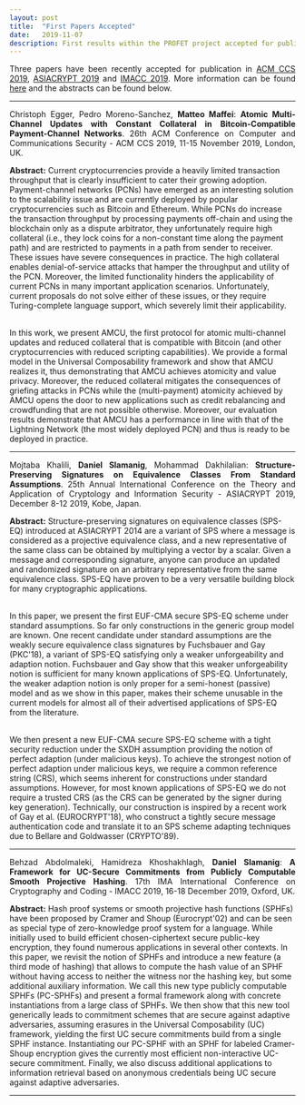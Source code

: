 ```yaml
---
layout: post
title:  "First Papers Accepted"
date:   2019-11-07
description: First results within the PROFET project accepted for publication...
---
```


<p class="blockquote" align="justify">Three papers have been recently accepted for publication in <a href="https://www.sigsac.org/ccs/CCS2019/" target="_blank">ACM CCS 2019</a>, <a href="https://asiacrypt.iacr.org/2019/" target="_blank">ASIACRYPT 2019</a> and <a href="https://ima.org.uk/11167/17th-ima-international-conference-on-cryptography-and-coding/" target="_blank">IMACC 2019</a>. More information can be found <a href="https://profet.at/pubs/" target="_blank">here</a> and the abstracts can be found below.</p>

<hr> 
<p class="blockquote" align="justify">Christoph Egger, Pedro Moreno-Sanchez, <b>Matteo Maffei</b>: <b>Atomic Multi-Channel Updates with Constant Collateral in Bitcoin-Compatible Payment-Channel Networks</b>. 26th ACM Conference on Computer and Communications Security - ACM CCS 2019, 11-15 November 2019, London, UK.</p>

<p><b>Abstract:</b> Current cryptocurrencies provide a heavily limited transaction throughput that is clearly insufficient to cater their growing adoption. Payment-channel networks (PCNs) have emerged as an interesting solution to the scalability issue and are currently deployed by popular cryptocurrencies such as Bitcoin and Ethereum. While PCNs do increase the transaction throughput by processing payments off-chain and using the blockchain only as a dispute arbitrator, they unfortunately require high collateral (i.e., they lock coins for a non-constant time along the payment path) and are restricted to payments in a path from sender to receiver. These issues have severe consequences in practice. The high collateral enables denial-of-service attacks that hamper the throughput and utility of the PCN. Moreover, the limited functionality hinders the applicability of current PCNs in many important application scenarios. Unfortunately, current proposals do not solve either of these issues, or they require Turing-complete language support, which severely limit their applicability.<br /><br />

In this work, we present AMCU, the first protocol for atomic multi-channel updates and reduced collateral that is compatible with Bitcoin (and other cryptocurrencies with reduced scripting capabilities). We provide a formal model in the Universal Composability framework and show that AMCU realizes it, thus demonstrating that AMCU achieves atomicity and value privacy. Moreover, the reduced collateral mitigates the consequences of griefing attacks in PCNs while the (multi-payment) atomicity achieved by AMCU opens the door to new applications such as credit rebalancing and crowdfunding that are not possible otherwise. Moreover, our evaluation results demonstrate that AMCU has a performance in line with that of the Lightning Network (the most widely deployed PCN) and thus is ready to be deployed in practice.</p>
<hr> 
<p class="blockquote" align="justify">Mojtaba Khalili, <b>Daniel Slamanig</b>, Mohammad Dakhilalian: <b>Structure-Preserving Signatures on Equivalence Classes From Standard Assumptions</b>. 25th Annual International Conference on the Theory and Application of Cryptology and Information Security - ASIACRYPT 2019, December 8-12 2019, Kobe, Japan.</p>

<p><b>Abstract:</b> Structure-preserving signatures on equivalence classes (SPS-EQ) introduced at ASIACRYPT 2014 are a variant of SPS where a message is considered as a projective equivalence class, and a new representative of the same class can be obtained by multiplying a vector by a scalar. Given a message and corresponding signature, anyone can produce an updated and randomized signature on an arbitrary representative from the same equivalence class. SPS-EQ have proven to be a very versatile building block for many cryptographic applications.<br /><br />

In this paper, we present the first EUF-CMA secure SPS-EQ scheme under standard assumptions. So far only constructions in the generic group model are known. One recent candidate under standard assumptions are the weakly secure equivalence class signatures by Fuchsbauer and Gay (PKC'18), a variant of SPS-EQ satisfying only a weaker unforgeability and adaption notion. Fuchsbauer and Gay show that this weaker unforgeability notion is sufficient for many known applications of SPS-EQ. Unfortunately, the weaker adaption notion is only proper for a semi-honest (passive) model and as we show in this paper, makes their scheme unusable in the current models for almost all of their advertised applications of SPS-EQ from the literature.<br /><br />

We then present a new EUF-CMA secure SPS-EQ scheme with a tight security reduction under the SXDH assumption providing the notion of perfect adaption (under malicious keys). To achieve the strongest notion of perfect adaption under malicious keys, we require a common reference string (CRS), which seems inherent for constructions under standard assumptions. However, for most known applications of SPS-EQ we do not require a trusted CRS (as the CRS can be generated by the signer during key generation). Technically, our construction is inspired by a recent work of Gay et al. (EUROCRYPT'18), who construct a tightly secure message authentication code and translate it to an SPS scheme adapting techniques due to Bellare and Goldwasser (CRYPTO'89).</p>
<hr> 
<p class="blockquote" align="justify">Behzad Abdolmaleki, Hamidreza Khoshakhlagh, <b>Daniel Slamanig</b>: <b>A Framework for UC-Secure Commitments from Publicly Computable Smooth Projective Hashing</b>. 17th IMA International Conference on Cryptography and Coding - IMACC 2019, 16-18 December 2019, Oxford, UK.</p>

<p><b>Abstract:</b> Hash proof systems or smooth projective hash functions (SPHFs) have been proposed by Cramer and Shoup (Eurocrypt'02) and can be seen as special type of zero-knowledge proof system for a language. While initially used to build efficient chosen-ciphertext secure public-key encryption, they found numerous applications in several other contexts. In this paper, we revisit the notion of SPHFs and introduce a new feature (a third mode of hashing) that allows to compute the hash value of an SPHF without having access to neither the witness nor the hashing key, but some additional auxiliary information. We call this new type publicly computable SPHFs (PC-SPHFs) and present a formal framework along with concrete instantiations from a large class of SPHFs. We then show that this new tool generically leads to commitment schemes that are secure against adaptive adversaries, assuming erasures in the Universal Composability (UC) framework, yielding the first UC secure commitments build from a single SPHF instance. Instantiating our PC-SPHF with an SPHF for labeled Cramer-Shoup encryption gives the currently most efficient non-interactive UC-secure commitment. Finally, we also discuss additional applications to information retrieval based on anonymous credentials being UC secure against adaptive adversaries. </p>
<hr> 